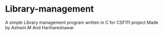 # Library-management
A simple Library management program written in C for CSF111 project
Made by Ashwin.M And Harihareshawar 